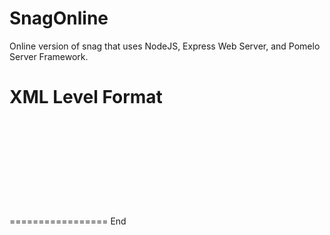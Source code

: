 SnagOnline
==========

Online version of snag that uses NodeJS, Express Web Server, and Pomelo Server Framework.


XML Level Format
================
<code>
<code><maps></code>
	<map name="map1" width="1000" height="1000">
		<hooks>
			<hook x="100" y="100"></hook>
		</hooks>
		<walls>
			<wall x= "100" y="100" height="200" width="40"></wall>
		</walls>
	</map>
</maps>
</code>
=================
End
